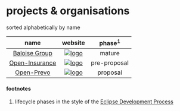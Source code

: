 # projects & organisations

sorted alphabetically by name

| name | website | phase<sup>1</sup> |
|:-------------:|:---------:|:-----:|
| [Baloise Group](https://github.com/baloise) | [![logo](https://rawgit.com/baloise/baloise-bootstrap/gh-pages/assets/img/baloise-group-logo-blue.svg)](http://baloise.github.io/projects) | mature |
| [Open-Insurance](https://github.com/open-insurance) | [![logo](https://user-images.githubusercontent.com/1764012/42737412-46936f44-8873-11e8-87f7-85a976e5be3a.png)](https://open-insurance.org) | pre-proposal |
| [Open-Prevo](https://github.com/open-prevo) | [![logo](https://rawgit.com/open-prevo/openprevo/master/doc/assets/img/logo.svg)](https://open-prevo.github.io) | proposal |

#### footnotes

1. lifecycle phases in the style of the [Eclipse Development Process](https://www.eclipse.org/projects/dev_process/#6_2_Project_Lifecycle) 



